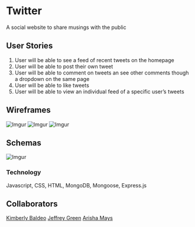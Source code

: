 # Twitter
A social website to share musings with the public

## User Stories
1. User will be able to see a feed of recent tweets on the homepage
2. User will be able to post their own tweet
3. User will be able to comment on tweets an see other comments though a dropdown on the same page
4. User will be able to like tweets
5. User will be able to view an individual feed of a specific user’s tweets

## Wireframes
![Imgur](https://i.imgur.com/dDIYLmk.png)
![Imgur](https://i.imgur.com/QEJSrdQ.png)
![Imgur](https://i.imgur.com/mhZWy22.png)

## Schemas
![Imgur](https://i.imgur.com/rxEetoR.png)

### Technology
Javascript, CSS, HTML, MongoDB, Mongoose, Express.js

## Collaborators
[Kimberly Baldeo](https://github.com/kimbaldeo)
[Jeffrey Green](https://github.com/jeffreygreenjr)
[Arisha Mays](https://github.com/Arishamays1)